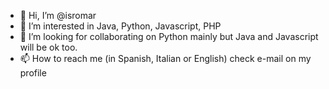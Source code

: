 - 👋 Hi, I’m @isromar
- 👀 I’m interested in Java, Python, Javascript, PHP
- 💞️ I’m looking for collaborating on Python mainly but Java and Javascript will be ok too.
- 📫 How to reach me (in Spanish, Italian or English) check e-mail on my profile

<!---
isromar/isromar is a ✨ special ✨ repository because its `README.md` (this file) appears on your GitHub profile.
You can click the Preview link to take a look at your changes.
--->
